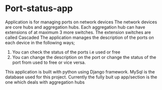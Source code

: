 # Port-status-app
Application is for managing ports on network devices
The network devices are core hubs and aggregation hubs.
Each aggregation hub can have extensions of at maximum 3 more switches. The extension switches are called Cascaded
The application manages the description of the ports on each device in the following ways;
1) You can check the status of the ports i.e used or free
2) You can change the description on the port or change the status of the port from used to free or vice versa.

This application is built with python using Django framework. MySql is the database used for this project.
Currently the fully buit up app/section is the one which deals with aggregation hubs
